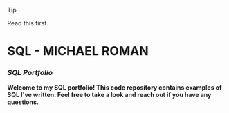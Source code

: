 > [!TIP]
> Read this first.


# SQL - MICHAEL ROMAN

### *SQL Portfolio*

**Welcome to my SQL portfolio! This code repository contains examples of SQL I've written. Feel free to take a look and reach out if you have any questions.**
